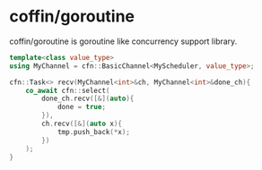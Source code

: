 # coffin/goroutine

coffin/goroutine is goroutine like concurrency support library.
```C++:sample.cpp
template<class value_type>
using MyChannel = cfn::BasicChannel<MyScheduler, value_type>;

cfn::Task<> recv(MyChannel<int>&ch, MyChannel<int>&done_ch){
    co_await cfn::select(
        done_ch.recv([&](auto){
            done = true;
        }),
        ch.recv([&](auto x){
            tmp.push_back(*x);
        })
    );
}
```